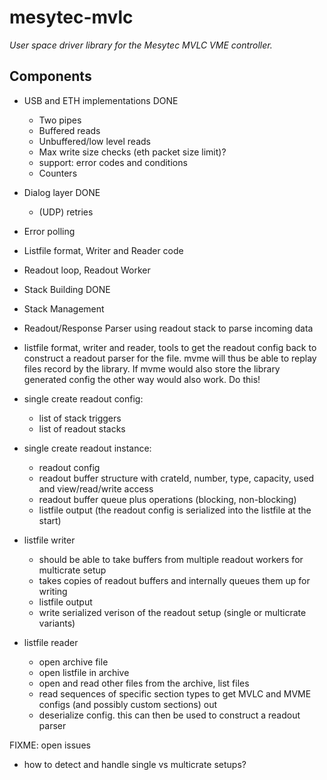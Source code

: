 # mesytec-mvlc

*User space driver library for the Mesytec MVLC VME controller.*

## Components

* USB and ETH implementations DONE
  - Two pipes
  - Buffered reads
  - Unbuffered/low level reads
  - Max write size checks (eth packet size limit)?
  - support: error codes and conditions
  - Counters

* Dialog layer DONE
  - (UDP) retries
* Error polling
* Listfile format, Writer and Reader code
* Readout loop, Readout Worker
* Stack Building DONE
* Stack Management
* Readout/Response Parser using readout stack to parse incoming data
* listfile format, writer and reader, tools to get the readout config back to
  construct a readout parser for the file.
  mvme will thus be able to replay files record by the library.
  If mvme would also store the library generated config the other way would
  also work. Do this!

* single create readout config:
  - list of stack triggers
  - list of readout stacks

* single create readout instance:
  - readout config
  - readout buffer structure with crateId, number, type, capacity, used and view/read/write access
  - readout buffer queue plus operations (blocking, non-blocking)
  - listfile output (the readout config is serialized into the listfile at the start)

* listfile writer
  - should be able to take buffers from multiple readout workers for multicrate setup
  - takes copies of readout buffers and internally queues them up for writing
  - listfile output
  - write serialized verison of the readout setup (single or multicrate variants)

* listfile reader
  - open archive file
  - open listfile in archive
  - open and read other files from the archive, list files
  - read sequences of specific section types to get MVLC and MVME
    configs (and possibly custom sections) out
  - deserialize config. this can then be used to construct a readout parser

FIXME: open issues
- how to detect and handle single vs multicrate setups?

